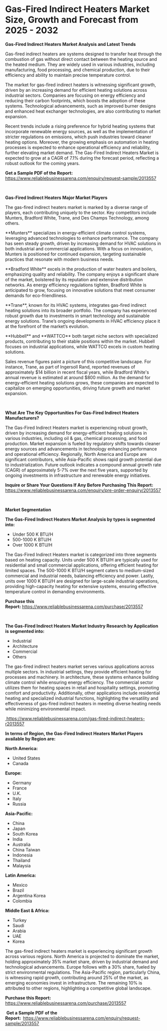<p><h1>Gas-Fired Indirect Heaters Market Size, Growth and Forecast from 2025 - 2032</h1></p><p><strong>Gas-Fired Indirect Heaters Market Analysis and Latest Trends</strong></p>
<p><p>Gas-fired indirect heaters are systems designed to transfer heat through the combustion of gas without direct contact between the heating source and the heated medium. They are widely used in various industries, including manufacturing, food processing, and chemical production, due to their efficiency and ability to maintain precise temperature control.</p><p>The market for gas-fired indirect heaters is witnessing significant growth, driven by an increasing demand for efficient heating solutions across industrial sectors. Companies are focusing on energy efficiency and reducing their carbon footprints, which boosts the adoption of these systems. Technological advancements, such as improved burner designs and enhanced heat exchanger technologies, are also contributing to market expansion.</p><p>Recent trends include a rising preference for hybrid heating systems that incorporate renewable energy sources, as well as the implementation of stricter regulations on emissions, which push industries toward cleaner heating options. Moreover, the growing emphasis on automation in heating processes is expected to enhance operational efficiency and reliability, further elevating market demand. The Gas-Fired Indirect Heaters Market is expected to grow at a CAGR of 7.1% during the forecast period, reflecting a robust outlook for the coming years.</p></p>
<p><strong>Get a Sample PDF of the Report:&nbsp;</strong> <a href="https://www.reliablebusinessarena.com/enquiry/request-sample/2013557?utm_campaign=2112&utm_medium=2&utm_source=Github&utm_content=ia&utm_term=12042025&utm_id=gas-fired-indirect-heaters">https://www.reliablebusinessarena.com/enquiry/request-sample/2013557</a></p>
<p>&nbsp;</p>
<p><strong>Gas-Fired Indirect Heaters Major Market Players</strong></p>
<p><p>The gas-fired indirect heaters market is marked by a diverse range of players, each contributing uniquely to the sector. Key competitors include Munters, Bradford White, Trane, and Des Champs Technology, among others. </p><p>**Munters** specializes in energy-efficient climate control systems, leveraging advanced technologies to enhance performance. The company has seen steady growth, driven by increasing demand for HVAC solutions in both industrial and commercial applications. With a focus on innovation, Munters is positioned for continued expansion, targeting sustainable practices that resonate with modern business needs.</p><p>**Bradford White** excels in the production of water heaters and boilers, emphasizing quality and reliability. The company enjoys a significant share of the market, bolstered by its reputation and extensive distribution networks. As energy efficiency regulations tighten, Bradford White is anticipated to grow, focusing on innovative solutions that meet consumer demands for eco-friendliness.</p><p>**Trane**, known for its HVAC systems, integrates gas-fired indirect heating solutions into its broader portfolio. The company has experienced robust growth due to investments in smart technology and sustainable energy solutions. Trane’s ongoing developments in HVAC efficiency place it at the forefront of the market’s evolution.</p><p>**Hubbell** and **WATTCO** both target niche sectors with specialized products, contributing to their stable positions within the market. Hubbell focuses on industrial applications, while WATTCO excels in custom heating solutions.</p><p>Sales revenue figures paint a picture of this competitive landscape. For instance, Trane, as part of Ingersoll Rand, reported revenues of approximately $14 billion in recent fiscal years, while Bradford White's annual revenue is estimated at around $800 million. As the demand for energy-efficient heating solutions grows, these companies are expected to capitalize on emerging opportunities, driving future growth and market expansion.</p></p>
<p>&nbsp;</p>
<p><strong>What Are The Key Opportunities For Gas-Fired Indirect Heaters Manufacturers?</strong></p>
<p><p>The Gas-Fired Indirect Heaters market is experiencing robust growth, driven by increasing demand for energy-efficient heating solutions in various industries, including oil & gas, chemical processing, and food production. Market expansion is fueled by regulatory shifts towards cleaner energy sources and advancements in technology enhancing performance and operational efficiency. Regionally, North America and Europe are significant contributors, while Asia-Pacific shows rapid growth potential due to industrialization. Future outlook indicates a compound annual growth rate (CAGR) of approximately 5-7% over the next five years, supported by ongoing investments in infrastructure and renewable energy initiatives.</p></p>
<p><strong>Inquire or Share Your Questions If Any Before Purchasing This Report:</strong> <a href="https://www.reliablebusinessarena.com/enquiry/pre-order-enquiry/2013557?utm_campaign=2112&utm_medium=2&utm_source=Github&utm_content=ia&utm_term=12042025&utm_id=gas-fired-indirect-heaters">https://www.reliablebusinessarena.com/enquiry/pre-order-enquiry/2013557</a></p>
<p>&nbsp;</p>
<p><strong>Market Segmentation</strong></p>
<p><strong>The Gas-Fired Indirect Heaters Market Analysis by types is segmented into:</strong></p>
<p><ul><li>Under 500 K BTU/H</li><li>500-1000 K BTU/H</li><li>Over 1000 K BTU/H</li></ul></p>
<p><p>The Gas-Fired Indirect Heaters market is categorized into three segments based on heating capacity. Units under 500 K BTU/H are typically used for residential and small commercial applications, offering efficient heating for limited spaces. The 500-1000 K BTU/H segment caters to medium-sized commercial and industrial needs, balancing efficiency and power. Lastly, units over 1000 K BTU/H are designed for large-scale industrial operations, providing high-capacity heating for extensive systems, ensuring effective temperature control in demanding environments.</p></p>
<p><strong>Purchase this Report:&nbsp;</strong><a href="https://www.reliablebusinessarena.com/purchase/2013557?utm_campaign=2112&utm_medium=2&utm_source=Github&utm_content=ia&utm_term=12042025&utm_id=gas-fired-indirect-heaters">https://www.reliablebusinessarena.com/purchase/2013557</a></p>
<p>&nbsp;</p>
<p><strong>The Gas-Fired Indirect Heaters Market Industry Research by Application is segmented into:</strong></p>
<p><ul><li>Industrial</li><li>Architecture</li><li>Commercial</li><li>Others</li></ul></p>
<p><p>The gas-fired indirect heaters market serves various applications across multiple sectors. In industrial settings, they provide efficient heating for processes and machinery. In architecture, these systems enhance building climate control while ensuring energy efficiency. The commercial sector utilizes them for heating spaces in retail and hospitality settings, promoting comfort and productivity. Additionally, other applications include residential heating and specialized industrial functions, highlighting the versatility and effectiveness of gas-fired indirect heaters in meeting diverse heating needs while minimizing environmental impact.</p></p>
<p><a href="https://www.reliablebusinessarena.com/gas-fired-indirect-heaters-r2013557?utm_campaign=2112&utm_medium=2&utm_source=Github&utm_content=ia&utm_term=12042025&utm_id=gas-fired-indirect-heaters">&nbsp;https://www.reliablebusinessarena.com/gas-fired-indirect-heaters-r2013557</a></p>
<p><strong>In terms of Region, the Gas-Fired Indirect Heaters Market Players available by Region are:</strong></p>
<p>
    <p> <strong> North America: </strong>
        <ul>
            <li>United States</li>
            <li>Canada</li>
        </ul>
        </p> 
    <p> <strong> Europe: </strong>
        <ul>
            <li>Germany</li>
            <li>France</li>
            <li>U.K.</li>
            <li>Italy</li>
            <li>Russia</li>
        </ul>
        </p> 
    <p> <strong> Asia-Pacific: </strong>
        <ul>
            <li>China</li>
            <li>Japan</li>
            <li>South Korea</li>
            <li>India</li>
            <li>Australia</li>
            <li>China Taiwan</li>
            <li>Indonesia</li>
            <li>Thailand</li>
            <li>Malaysia</li>
        </ul>
        </p> 
    <p> <strong> Latin America: </strong>
        <ul>
            <li>Mexico</li>
            <li>Brazil</li>
            <li>Argentina Korea</li>
            <li>Colombia</li>
        </ul>
        </p> 
    <p> <strong> Middle East & Africa: </strong>
        <ul>
            <li>Turkey</li>
            <li>Saudi</li>
            <li>Arabia</li>
            <li>UAE</li>
            <li>Korea</li>
        </ul>
    </p>
    </p>
<p><p>The gas-fired indirect heaters market is experiencing significant growth across various regions. North America is projected to dominate the market, holding approximately 35% market share, driven by industrial demand and technological advancements. Europe follows with a 30% share, fueled by strict environmental regulations. The Asia-Pacific region, particularly China, is witnessing rapid growth, contributing around 25% of the market, as emerging economies invest in infrastructure. The remaining 10% is attributed to other regions, highlighting a competitive global landscape.</p></p>
<p><strong>Purchase this Report: </strong><a href="https://www.reliablebusinessarena.com/purchase/2013557?utm_campaign=2112&utm_medium=2&utm_source=Github&utm_content=ia&utm_term=12042025&utm_id=gas-fired-indirect-heaters">https://www.reliablebusinessarena.com/purchase/2013557</a></p>
<p>&nbsp;<strong>Get a Sample PDF of the Report:&nbsp;&nbsp;</strong><a href="https://www.reliablebusinessarena.com/enquiry/request-sample/2013557?utm_campaign=2112&utm_medium=2&utm_source=Github&utm_content=ia&utm_term=12042025&utm_id=gas-fired-indirect-heaters">https://www.reliablebusinessarena.com/enquiry/request-sample/2013557</a></p>
<p><strong></strong></p>
<p><p></p><p></p><p></p></p>